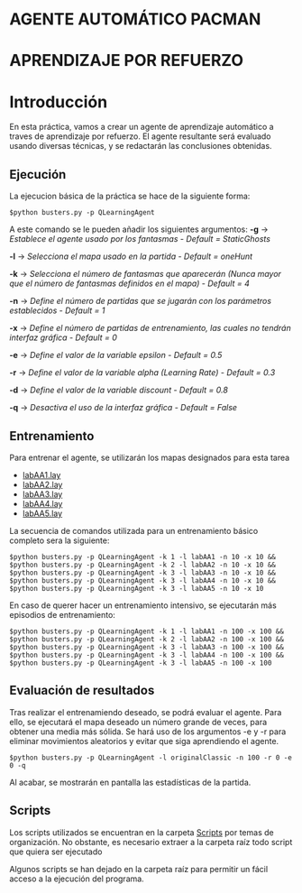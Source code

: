 AGENTE AUTOMÁTICO PACMAN
========================

APRENDIZAJE POR REFUERZO
========================

# Introducción


En esta práctica, vamos a crear un agente de aprendizaje automático a traves de aprendizaje por refuerzo.
El agente resultante será evaluado usando diversas técnicas, y se redactarán las conclusiones obtenidas.

## Ejecución

La ejecucion básica de la práctica se hace de la siguiente forma:
```
$python busters.py -p QLearningAgent
```
A este comando se le pueden añadir los siguientes argumentos:
**-g** -> *Establece el agente usado por los fantasmas* - *Default = StaticGhosts*

**-l** -> *Selecciona el mapa usado en la partida* - *Default = oneHunt*

**-k** -> *Selecciona el número de fantasmas que aparecerán (Nunca mayor que el número de fantasmas definidos en el mapa)* - *Default = 4*

**-n** -> *Define el número de partidas que se jugarán con los parámetros establecidos* - *Default = 1*

**-x** -> *Define el número de partidas de entrenamiento, las cuales no tendrán interfaz gráfica* - *Default = 0*

**-e** -> *Define el valor de la variable epsilon* - *Default = 0.5*

**-r** -> *Define el valor de la variable alpha (Learning Rate)* - *Default = 0.3*

**-d** -> *Define el valor de la variable discount* - *Default = 0.8*

**-q** -> *Desactiva el uso de la interfaz gráfica* - *Default = False*

## Entrenamiento

Para entrenar el agente, se utilizarán los mapas designados para esta tarea

* [labAA1.lay](layouts/labAA1.lay)
* [labAA2.lay](layouts/labAA2.lay)
* [labAA3.lay](layouts/labAA3.lay)
* [labAA4.lay](layouts/labAA4.lay)
* [labAA5.lay](layouts/labAA5.lay)

La secuencia de comandos utilizada para un entrenamiento básico completo sera la siguiente:
```
$python busters.py -p QLearningAgent -k 1 -l labAA1 -n 10 -x 10 &&
$python busters.py -p QLearningAgent -k 2 -l labAA2 -n 10 -x 10 &&
$python busters.py -p QLearningAgent -k 3 -l labAA3 -n 10 -x 10 &&
$python busters.py -p QLearningAgent -k 3 -l labAA4 -n 10 -x 10 &&
$python busters.py -p QLearningAgent -k 3 -l labAA5 -n 10 -x 10
```
En caso de querer hacer un entrenamiento intensivo, se ejecutarán más episodios de entrenamiento:
```
$python busters.py -p QLearningAgent -k 1 -l labAA1 -n 100 -x 100 &&
$python busters.py -p QLearningAgent -k 2 -l labAA2 -n 100 -x 100 &&
$python busters.py -p QLearningAgent -k 3 -l labAA3 -n 100 -x 100 &&
$python busters.py -p QLearningAgent -k 3 -l labAA4 -n 100 -x 100 &&
$python busters.py -p QLearningAgent -k 3 -l labAA5 -n 100 -x 100
```

## Evaluación de resultados

Tras realizar el entrenamiendo deseado, se podrá evaluar el agente. Para ello, se ejecutará el mapa deseado un número grande de veces, para obtener una media más sólida.
Se hará uso de los argumentos -e y -r para eliminar movimientos aleatorios y evitar que siga aprendiendo el agente.
```
$python busters.py -p QLearningAgent -l originalClassic -n 100 -r 0 -e 0 -q
```
Al acabar, se mostrarán en pantalla las estadísticas de la partida.

## Scripts

Los scripts utilizados se encuentran en la carpeta [Scripts](Scripts) por temas de organización. No obstante, es necesario extraer a la carpeta raíz todo script que quiera ser ejecutado

Algunos scripts se han dejado en la carpeta raíz para permitir un fácil acceso a la ejecución del programa.